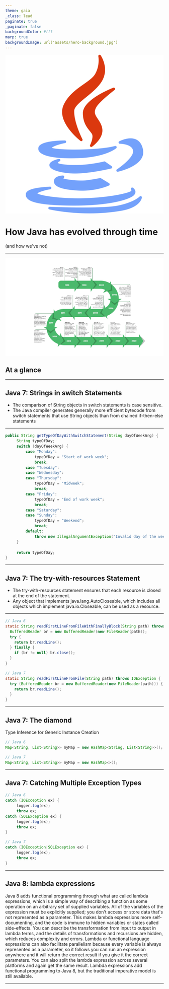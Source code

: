 ```yaml
---
theme: gaia
_class: lead
paginate: true
_paginate: false
backgroundColor: #fff
marp: true
backgroundImage: url('assets/hero-background.jpg')
---
```


![bg left:40% 80%](assets/java.svg)

# **How Java has evolved through time**
 (and how we've not)


[//]: # (What are we going to talk about / Who am I)


---

![bg](assets/historyOfJava.png)

## At a glance



---
## Java 7: Strings in switch Statements

- The comparison of String objects in switch statements is case sensitive. 
- The Java compiler generates generally more efficient bytecode from switch statements that use String objects than from chained if-then-else statements

---
```java
public String getTypeOfDayWithSwitchStatement(String dayOfWeekArg) {
     String typeOfDay;
     switch (dayOfWeekArg) {
         case "Monday":
             typeOfDay = "Start of work week";
             break;
         case "Tuesday":
         case "Wednesday":
         case "Thursday":
             typeOfDay = "Midweek";
             break;
         case "Friday":
             typeOfDay = "End of work week";
             break;
         case "Saturday":
         case "Sunday":
             typeOfDay = "Weekend";
             break;
         default:
             throw new IllegalArgumentException("Invalid day of the week: " + dayOfWeekArg);
     }

     return typeOfDay;
}
```

---
## Java 7: The try-with-resources Statement
- The try-with-resources statement ensures that each resource is closed at the end of the statement. 
- Any object that implements java.lang.AutoCloseable, which includes all objects which implement java.io.Closeable, can be used as a resource.

---
```java
// Java 6
static String readFirstLineFromFileWithFinallyBlock(String path) throws IOException {
  BufferedReader br = new BufferedReader(new FileReader(path));
  try {
    return br.readLine();
  } finally {
    if (br != null) br.close();
  }
}
```
```java
// Java 7
static String readFirstLineFromFile(String path) throws IOException {
  try (BufferedReader br = new BufferedReader(new FileReader(path))) {
    return br.readLine();
  }
}
```

---
## Java 7: The diamond 
Type Inference for Generic Instance Creation

```java
// Java 6
Map<String, List<String>> myMap = new HashMap<String, List<String>>();
```
```java
// Java 7
Map<String, List<String>> myMap = new HashMap<>();
```


---

## Java 7: Catching Multiple Exception Types


```java
// Java 6
catch (IOException ex) {
     logger.log(ex);
     throw ex;
catch (SQLException ex) {
     logger.log(ex);
     throw ex;
}
```
```java
// Java 7
catch (IOException|SQLException ex) {
     logger.log(ex);
     throw ex;
}
```

---

## Java 8: lambda expressions

Java 8 adds functional programming through what are called lambda expressions, which is a simple way of describing a function as some operation on an arbitrary set of supplied variables. All of the variables of the expression must be explicitly supplied; you don't access or store data that's not represented as a parameter. This makes lambda expressions more self-documenting, and the code is immune to hidden variables or states called side-effects. You can describe the transformation from input to output in lambda terms, and the details of transformations and recursions are hidden, which reduces complexity and errors. Lambda or functional language expressions can also facilitate parallelism because every variable is always represented as a parameter, so it follows you can run an expression anywhere and it will return the correct result if you give it the correct parameters. You can also split the lambda expression across several platforms and again get the same result. Lambda expressions add functional programming to Java 8, but the traditional imperative model is still available.

---


